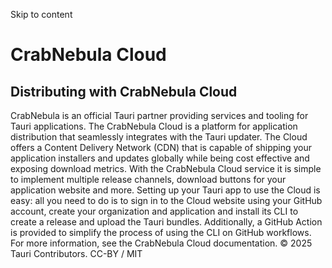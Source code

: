 Skip to content
# CrabNebula Cloud
## Distributing with CrabNebula Cloud
CrabNebula is an official Tauri partner providing services and tooling for Tauri applications. The CrabNebula Cloud is a platform for application distribution that seamlessly integrates with the Tauri updater.
The Cloud offers a Content Delivery Network (CDN) that is capable of shipping your application installers and updates globally while being cost effective and exposing download metrics.
With the CrabNebula Cloud service it is simple to implement multiple release channels, download buttons for your application website and more.
Setting up your Tauri app to use the Cloud is easy: all you need to do is to sign in to the Cloud website using your GitHub account, create your organization and application and install its CLI to create a release and upload the Tauri bundles. Additionally, a GitHub Action is provided to simplify the process of using the CLI on GitHub workflows.
For more information, see the CrabNebula Cloud documentation.
© 2025 Tauri Contributors. CC-BY / MIT
